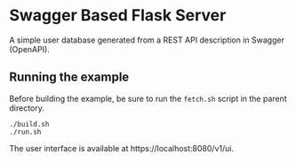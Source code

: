 # Swagger Based Flask Server

A simple user database generated from a REST API description in Swagger (OpenAPI).

## Running the example

Before building the example, be sure to run the `fetch.sh` script in the parent directory.

```
./build.sh
./run.sh
```

The user interface is available at https://localhost:8080/v1/ui.
